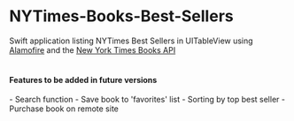 # NYTimes-Books-Best-Sellers


Swift application listing NYTimes Best Sellers in UITableView using <a href="https://github.com/Alamofire/Alamofire">Alamofire</a> and the <a href="https://developer.nytimes.com/books_api.json">New York Times Books API</a>
<br><br>


<h4>Features to be added in future versions</h4>
- Search function
- Save book to 'favorites' list
- Sorting by top best seller
- Purchase book on remote site
